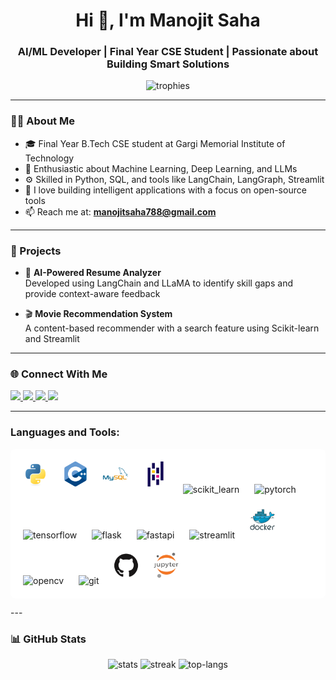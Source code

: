 <h1 align="center">Hi 👋, I'm Manojit Saha</h1>
<h3 align="center">AI/ML Developer | Final Year CSE Student | Passionate about Building Smart Solutions</h3>

<p align="center">
  <img src="https://github-profile-trophy.vercel.app/?username=manojit2943p&theme=gruvbox&margin-w=15&margin-h=15" alt="trophies" />
</p>

---

### 🧑‍💻 About Me

- 🎓 Final Year B.Tech CSE student at Gargi Memorial Institute of Technology  
- 🧠 Enthusiastic about Machine Learning, Deep Learning, and LLMs  
- ⚙️ Skilled in Python, SQL, and tools like LangChain, LangGraph, Streamlit  
- 🧰 I love building intelligent applications with a focus on open-source tools  
- 📫 Reach me at: **manojitsaha788@gmail.com**

---

### 💼 Projects

- 🎯 **AI-Powered Resume Analyzer**  
  Developed using LangChain and LLaMA to identify skill gaps and provide context-aware feedback  

- 🎬 **Movie Recommendation System**  
  A content-based recommender with a search feature using Scikit-learn and Streamlit  

---

### 🌐 Connect With Me

<p align="left">
  <a href="https://www.linkedin.com/in/manojit-saha" target="_blank">
    <img src="https://raw.githubusercontent.com/rahuldkjain/github-profile-readme-generator/master/src/images/icons/Social/linked-in-alt.svg" width="30" />
  </a>
  <a href="https://www.kaggle.com/manojit2943p" target="_blank">
    <img src="https://raw.githubusercontent.com/rahuldkjain/github-profile-readme-generator/master/src/images/icons/Social/kaggle.svg" width="30" />
  </a>
  <a href="https://leetcode.com/u/manojitsaha788/" target="_blank">
    <img src="https://raw.githubusercontent.com/rahuldkjain/github-profile-readme-generator/master/src/images/icons/Social/leet-code.svg" width="30" />
  </a>
  <a href="https://www.geeksforgeeks.org/user/manojits8z5o/" target="_blank">
    <img src="https://raw.githubusercontent.com/rahuldkjain/github-profile-readme-generator/master/src/images/icons/Social/geeks-for-geeks.svg" width="30" />
  </a>
</p>

---
<h3 align="left">Languages and Tools:</h3>

<p align="left" style="background-color: white; padding: 10px; border-radius: 8px;">
  <img src="https://raw.githubusercontent.com/devicons/devicon/master/icons/python/python-original.svg" alt="python" width="40" height="40" style="margin: 10px;" />
  <img src="https://raw.githubusercontent.com/devicons/devicon/master/icons/cplusplus/cplusplus-original.svg" alt="cplusplus" width="40" height="40" style="margin: 10px;" />
  <img src="https://raw.githubusercontent.com/devicons/devicon/master/icons/mysql/mysql-original-wordmark.svg" alt="mysql" width="40" height="40" style="margin: 10px;" />
  <img src="https://raw.githubusercontent.com/devicons/devicon/master/icons/pandas/pandas-original.svg" alt="pandas" width="40" height="40" style="margin: 10px;" />
  <img src="https://upload.wikimedia.org/wikipedia/commons/0/05/Scikit_learn_logo_small.svg" alt="scikit_learn" width="40" height="40" style="margin: 10px;" />
  <img src="https://www.vectorlogo.zone/logos/pytorch/pytorch-icon.svg" alt="pytorch" width="40" height="40" style="margin: 10px;" />
  <img src="https://www.vectorlogo.zone/logos/tensorflow/tensorflow-icon.svg" alt="tensorflow" width="40" height="40" style="margin: 10px;" />
  <img src="https://www.vectorlogo.zone/logos/pocoo_flask/pocoo_flask-icon.svg" alt="flask" width="40" height="40" style="margin: 10px;" />
  <img src="https://cdn.worldvectorlogo.com/logos/fastapi.svg" alt="fastapi" width="40" height="40" style="margin: 10px;" />
  <img src="https://streamlit.io/images/brand/streamlit-logo-primary-colormark-darktext.png" alt="streamlit" width="100" height="40" style="margin: 10px;" />
  <img src="https://raw.githubusercontent.com/devicons/devicon/master/icons/docker/docker-original-wordmark.svg" alt="docker" width="40" height="40" style="margin: 10px;" />
  <img src="https://www.vectorlogo.zone/logos/opencv/opencv-icon.svg" alt="opencv" width="40" height="40" style="margin: 10px;" />
  <img src="https://www.vectorlogo.zone/logos/git-scm/git-scm-icon.svg" alt="git" width="40" height="40" style="margin: 10px;" />
  <img src="https://raw.githubusercontent.com/devicons/devicon/master/icons/github/github-original.svg" alt="github" width="40" height="40" style="margin: 10px;" />
  <img src="https://raw.githubusercontent.com/devicons/devicon/master/icons/jupyter/jupyter-original-wordmark.svg" alt="jupyter" width="40" height="40" style="margin: 10px;" />
</p>
---

### 📊 GitHub Stats

<p align="center">
  <img src="https://github-readme-stats.vercel.app/api?username=manojit2943p&show_icons=true&theme=tokyonight" alt="stats" />
  <img src="https://github-readme-streak-stats.herokuapp.com/?user=manojit2943p&theme=tokyonight" alt="streak" />
  <img src="https://github-readme-stats.vercel.app/api/top-langs?username=manojit2943p&layout=compact&theme=tokyonight" alt="top-langs" />
</p>
